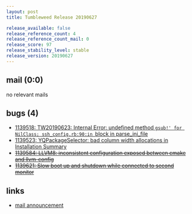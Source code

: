 ```yaml
---
layout: post
title: Tumbleweed Release 20190627

release_available: false
release_reference_count: 4
release_reference_count_mail: 0
release_score: 97
release_stability_level: stable
release_version: 20190627
---
```


## mail (0:0)

no relevant mails

## bugs (4)

<!--more-->

- [1139518: TW20190623: Internal Error: undefined method `gsub!' for NilClass; ssh_config.rb:90:in `block in parse_ini_file](https://bugzilla.opensuse.org/show_bug.cgi?id=1139518)
- [1139523: YQPackageSelector: bad column width allocations in Installation Summary](https://bugzilla.opensuse.org/show_bug.cgi?id=1139523)
- ~~[1139584: LLVM8: inconsistent configuration exposed between cmake and llvm-config](https://bugzilla.opensuse.org/show_bug.cgi?id=1139584)~~
- ~~[1139621: Slow boot up and shutdown while connected to second monitor](https://bugzilla.opensuse.org/show_bug.cgi?id=1139621)~~



## links

- [mail announcement](https://lists.opensuse.org/opensuse-factory/2019-06/msg00457.html)
